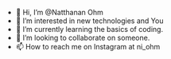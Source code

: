 - 👋 Hi, I’m @Natthanan Ohm
- 👀 I’m interested in new technologies and You
- 🌱 I’m currently learning the basics of coding.
- 💞️ I’m looking to collaborate on someone.
- 📫 How to reach me on Instagram at ni_ohm 

<!---
Ohm/Natthanan is a ✨ special ✨ repository because its `README.md` (this file) appears on your GitHub profile.
You can click the Preview link to take a look at your changes.
--->
